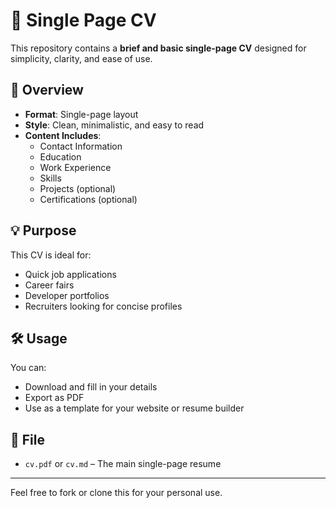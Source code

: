 [](https://roadmap.sh/projects/single-page-cv)
# 📄 Single Page CV

This repository contains a **brief and basic single-page CV** designed for simplicity, clarity, and ease of use.

## 📝 Overview

- **Format**: Single-page layout  
- **Style**: Clean, minimalistic, and easy to read  
- **Content Includes**:
  - Contact Information
  - Education
  - Work Experience
  - Skills
  - Projects (optional)
  - Certifications (optional)

## 💡 Purpose

This CV is ideal for:
- Quick job applications
- Career fairs
- Developer portfolios
- Recruiters looking for concise profiles

## 🛠️ Usage

You can:
- Download and fill in your details
- Export as PDF
- Use as a template for your website or resume builder

## 📂 File

- `cv.pdf` or `cv.md` – The main single-page resume

---

Feel free to fork or clone this for your personal use.
